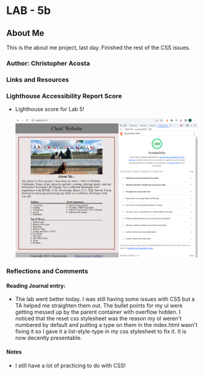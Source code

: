 # LAB - 5b

## About Me

This is the about me project, last day. Finished the rest of the CSS issues.

### Author: Christopher Acosta

### Links and Resources

### Lighthouse Accessibility Report Score

* Lighthouse score for Lab 5!

  ![Lighthouse Score](images/lighthouselab5.PNG)

### Reflections and Comments

#### Reading Journal entry:

* The lab went better today. I was still having some issues with CSS but a TA helped me straighten them out. The bullet points for my ul were getting messed up by the parent container with overflow hidden. I noticed that the reset css stylesheet was the reason my ol weren't numbered by default and putting a type on them in the index.html wasn't fixing it so I gave it a list-style-type in my css stylesheet to fix it. It is now decently presentable.

#### Notes

* I still have a lot of practicing to do with CSS!
